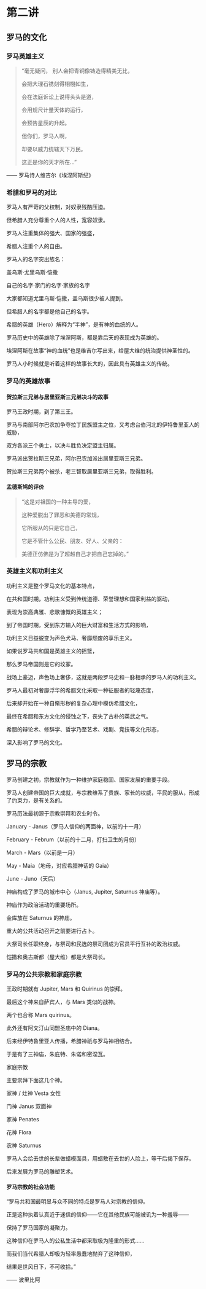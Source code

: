 # 第二讲
## 罗马的文化
### 罗马英雄主义
> “毫无疑问，
> 别人会把青铜像铸造得精美无比，
> 
> 会把大理石镌刻得栩栩如生，
> 
> 会在法庭诉讼上说得头头是道，
> 
> 会用规尺计量天体的运行，
> 
> 会预告星辰的升起。
> 
> 但你们，罗马人啊，
> 
> 却要以威力统辖天下万民。
> 
> 这正是你的天才所在...” 

—— 罗马诗人维吉尔《埃涅阿斯纪》
### 希腊和罗马的对比
罗马人有严苛的父权制，对奴隶残酷压迫。

但希腊人充分尊重个人的人性，宽容奴隶。

罗马人注重集体的强大、国家的强盛，

希腊人注重个人的自由。

罗马人的名字突出族名：

盖乌斯·尤里乌斯·恺撒

自己的名字·家门的名字·家族的名字

大家都知道尤里乌斯·恺撒，盖乌斯很少被人提到。

但希腊人的名字都是他自己的名字。

希腊的英雄（Hero）解释为“半神”，是有神的血统的人。

罗马历史中的英雄除了埃涅阿斯，都是靠后天的表现成为英雄的。

埃涅阿斯在故事“神的血统”也是维吉尔写出来，给屋大维的统治提供神圣性的。

罗马人小时候就是听着这样的故事长大的，因此具有英雄主义的传统。
### 罗马的英雄故事
#### 贺拉斯三兄弟与居里亚斯三兄弟决斗的故事
罗马王政时期，到了第三王。

罗马与南部阿尔巴农加争夺拉丁民族盟主之位，又考虑台伯河北的伊特鲁里亚人的威胁，

双方各派三个勇士，以决斗胜负决定盟主归属。

罗马派出贺拉斯三兄弟，阿尔巴农加派出居里亚斯三兄弟。

贺拉斯三兄弟两个被杀，老三智取居里亚斯三兄弟，取得胜利。
#### 孟德斯鸠的评价
> “这是对祖国的一种主导的爱，
> 
> 这种爱脱出了罪恶和美德的常规，
> 
> 它所服从的只是它自己，
> 
> 它是不管什么公民、朋友、好人、父亲的：
> 
> 美德正仿佛是为了超越自己才把自己忘掉的。”
### 英雄主义和功利主义
功利主义是整个罗马文化的基本特点，

在共和国时期，功利主义受到传统道德、荣誉理想和国家利益的驱动，

表现为崇高典雅、悲歌慷慨的英雄主义；

到了帝国时期，受到东方输入的巨大财富和生活方式的影响，

功利主义日益蜕变为声色犬马、奢靡颓废的享乐主义。

如果说罗马共和国是英雄主义的摇篮，

那么罗马帝国则是它的坟冢。

战场上豪迈，声色场上奢侈，这就是两段罗马史和一脉相承的罗马人的功利主义。

罗马人最初对奢靡浮华的希腊文化采取一种征服者的轻蔑态度，

后来却开始在一种自惭形秽的复杂心理中模仿希腊文化，

最终在希腊和东方文化的侵蚀之下，丧失了古朴的英武之气。

希腊的辩论术、修辞学、哲学乃至艺术、戏剧、竞技等文化形态，

深入影响了罗马的文化。
## 罗马的宗教
罗马创建之初，宗教就作为一种维护家庭稳固、国家发展的重要手段。

罗马人创建帝国的巨大成就，与宗教维系了贵族、家长的权威，平民的服从，形成了约束力，是有关系的。

罗马历法最初源于宗教崇拜和农业时令。

January - Janus（罗马人信仰的两面神，以前的十一月）

February - Februm（以前的十二月，打扫卫生的月份）

March - Mars（以前是一月）

May - Maia（地母，对应希腊神话的 Gaia）

June - Juno（天后）

神庙构成了罗马的城市中心（Janus, Jupiter, Saturnus 神庙等）。

神庙作为政治活动的重要场所。

金库放在 Saturnus 的神庙。

重大的公共活动召开之前要进行占卜。

大祭司长任职终身，与祭司和民选的祭司团成为官员平行互补的政治权威。

恺撒和奥古斯都（屋大维）都是大祭司长。
### 罗马的公共宗教和家庭宗教
王政时期就有 Jupiter, Mars 和 Quirinus 的崇拜。

最后这个神来自萨宾人，与 Mars 类似的战神。

两个也合称 Mars quirinus。

此外还有阿文汀山同盟圣庙中的 Diana。

后来经伊特鲁里亚人传播，希腊神祇与罗马神相结合。

于是有了三神庙，朱庇特、朱诺和密涅瓦。

家庭宗教

主要崇拜下面这几个神。

家神 / 灶神 Vesta 女性

门神 Janus 双面神

家神 Penates

花神 Flora

农神 Saturnus

罗马人会给去世的长辈做蜡模面具，用蜡敷在去世的人脸上，等干后揭下保存。

后来发展为罗马的雕塑艺术。

#### 罗马宗教的社会功能
“罗马共和国最明显与众不同的特点是罗马人对宗教的信仰。

正是这种执着认真近于迷信的信仰——它在其他民族可能被讥为一种羞辱——

保持了罗马国家的凝聚力。

这种信仰在罗马人的公私生活中都采取极为隆重的形式……

而我们当代希腊人却极为轻率愚蠢地抛弃了这种信仰，

结果是世风日下，不可收拾。”

—— 波里比阿
